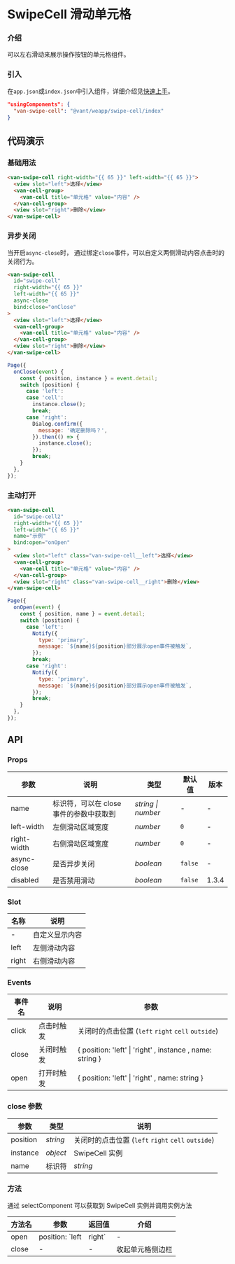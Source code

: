 # SwipeCell 滑动单元格

### 介绍

可以左右滑动来展示操作按钮的单元格组件。

### 引入

在`app.json`或`index.json`中引入组件，详细介绍见[快速上手](#/quickstart#yin-ru-zu-jian)。

```json
"usingComponents": {
  "van-swipe-cell": "@vant/weapp/swipe-cell/index"
}
```

## 代码演示

### 基础用法

```html
<van-swipe-cell right-width="{{ 65 }}" left-width="{{ 65 }}">
  <view slot="left">选择</view>
  <van-cell-group>
    <van-cell title="单元格" value="内容" />
  </van-cell-group>
  <view slot="right">删除</view>
</van-swipe-cell>
```

### 异步关闭

当开启`async-close`时， 通过绑定`close`事件，可以自定义两侧滑动内容点击时的关闭行为。

```html
<van-swipe-cell
  id="swipe-cell"
  right-width="{{ 65 }}"
  left-width="{{ 65 }}"
  async-close
  bind:close="onClose"
>
  <view slot="left">选择</view>
  <van-cell-group>
    <van-cell title="单元格" value="内容" />
  </van-cell-group>
  <view slot="right">删除</view>
</van-swipe-cell>
```

```js
Page({
  onClose(event) {
    const { position, instance } = event.detail;
    switch (position) {
      case 'left':
      case 'cell':
        instance.close();
        break;
      case 'right':
        Dialog.confirm({
          message: '确定删除吗？',
        }).then(() => {
          instance.close();
        });
        break;
    }
  },
});
```

### 主动打开

```html
<van-swipe-cell
  id="swipe-cell2"
  right-width="{{ 65 }}"
  left-width="{{ 65 }}"
  name="示例"
  bind:open="onOpen"
>
  <view slot="left" class="van-swipe-cell__left">选择</view>
  <van-cell-group>
    <van-cell title="单元格" value="内容" />
  </van-cell-group>
  <view slot="right" class="van-swipe-cell__right">删除</view>
</van-swipe-cell>
```

```js
Page({
  onOpen(event) {
    const { position, name } = event.detail;
    switch (position) {
      case 'left':
        Notify({
          type: 'primary',
          message: `${name}${position}部分展示open事件被触发`,
        });
        break;
      case 'right':
        Notify({
          type: 'primary',
          message: `${name}${position}部分展示open事件被触发`,
        });
        break;
    }
  },
});
```

## API

### Props

| 参数 | 说明 | 类型 | 默认值 | 版本 |
| --- | --- | --- | --- | --- |
| name | 标识符，可以在 close 事件的参数中获取到 | _string \| number_ | - | - |
| left-width | 左侧滑动区域宽度 | _number_ | `0` | - |
| right-width | 右侧滑动区域宽度 | _number_ | `0` | - |
| async-close | 是否异步关闭 | _boolean_ | `false` | - |
| disabled | 是否禁用滑动 | _boolean_ | `false` | 1.3.4 |

### Slot

| 名称  | 说明           |
| ----- | -------------- |
| -     | 自定义显示内容 |
| left  | 左侧滑动内容   |
| right | 右侧滑动内容   |

### Events

| 事件名 | 说明 | 参数 |
| --- | --- | --- |
| click | 点击时触发 | 关闭时的点击位置 (`left` `right` `cell` `outside`) |
| close | 关闭时触发 | { position: 'left' \| 'right' , instance , name: string } |
| open | 打开时触发 | { position: 'left' \| 'right' , name: string } |

### close 参数

| 参数     | 类型     | 说明                                               |
| -------- | -------- | -------------------------------------------------- |
| position | _string_ | 关闭时的点击位置 (`left` `right` `cell` `outside`) |
| instance | _object_ | SwipeCell 实例                                     |
| name     | 标识符   | _string_                                           |

### 方法

通过 selectComponent 可以获取到 SwipeCell 实例并调用实例方法

| 方法名 | 参数                     | 返回值 | 介绍             |
| ------ | ------------------------ | ------ | ---------------- |
| open   | position: `left | right` | -      | 打开单元格侧边栏 |
| close  | -                        | -      | 收起单元格侧边栏 |
